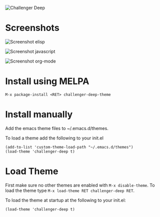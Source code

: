 ![Challenger Deep](https://s17.postimg.org/8b54c0ia7/challenger-deep.png)

# Screenshots #

![Screenshot elisp](https://i.imgsafe.org/1a44786114.png)

![Screenshot javascript](https://i.imgsafe.org/1a443510db.png)

![Screenshot org-mode](https://i.imgsafe.org/3152471da5.png)

# Install using MELPA #
```
M-x package-install <RET> challenger-deep-theme
```

# Install manually #
Add the emacs theme files to ~/.emacs.d/themes.

To load a theme add the following to your init.el

```
(add-to-list 'custom-theme-load-path "~/.emacs.d/themes")
(load-theme 'challenger-deep t)
```

# Load Theme #
First make sure no other themes are enabled with `M-x disable-theme`.
To load the theme type `M-x load-theme RET challenger-deep RET`.

To load the theme at startup at the following to your init.el: 
```
(load-theme 'challenger-deep t)
```
